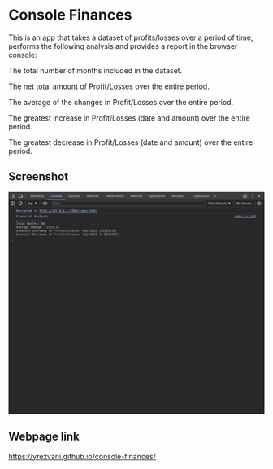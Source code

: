 # Console Finances

This is an app that takes a dataset of profits/losses over a period of time, performs the following analysis and provides a report in the browser console:

The total number of months included in the dataset.

The net total amount of Profit/Losses over the entire period.

The average of the changes in Profit/Losses over the entire period.

The greatest increase in Profit/Losses (date and amount) over the entire period.

The greatest decrease in Profit/Losses (date and amount) over the entire period.

## Screenshot

![alt text](./images/report-screenshot.png)

## Webpage link

https://yrezvani.github.io/console-finances/
